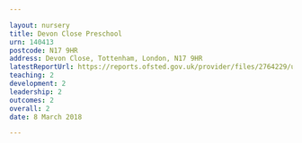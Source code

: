 ```yaml
---

layout: nursery
title: Devon Close Preschool
urn: 140413
postcode: N17 9HR
address: Devon Close, Tottenham, London, N17 9HR
latestReportUrl: https://reports.ofsted.gov.uk/provider/files/2764229/urn/140413.pdf
teaching: 2
development: 2
leadership: 2
outcomes: 2
overall: 2
date: 8 March 2018

---
```

